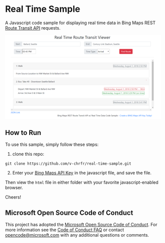 # Real Time Sample

A Javascript code sample for displaying real time data in Bing Maps REST [Route Transit API](https://msdn.microsoft.com/en-us/library/ff701717.aspx) requests. 

![Javascript code sample for Bing Maps REST Route-Transit API](media/real_time_screenshot.PNG)


## How to Run

To use this sample, simply follow these steps:

1. clone this repo:

```console
git clone https://github.com/v-chrfr/real-time-sample.git
```
2. Enter your [Bing Maps API Key](https://www.bingmapsportal.com/) in the javascript file, and save the file.

Then view the `html` file in either folder with your favorite javascript-enabled browser.

Cheers!

## Microsoft Open Source Code of Conduct
This project has adopted the [Microsoft Open Source Code of Conduct](https://opensource.microsoft.com/codeofconduct/).
For more information see the [Code of Conduct FAQ](https://opensource.microsoft.com/codeofconduct/faq/) or contact [opencode@microsoft.com](mailto:opencode@microsoft.com) with any additional questions or comments.
